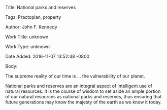 Title:  National parks and reserves

Tags:   Practopian, property

Author: John F. Kennedy

Work Title: unknown

Work Type: unknown

Date Added: 2016-11-07 13:52:48 -0800

Body: 

The supreme reality of our time is ... the vulnerability of our planet. 

National parks and reserves are an integral aspect of intelligent use of natural resources. It is the course of wisdom to set aside an ample portion of our natural resources as national parks and reserves, thus ensuring that future generations may know the majesty of the earth as we know it today.
